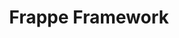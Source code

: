 ---
git: https://github.com/frappe/frappe
logohandle: frappeframework
sort: frappeframework
title: Frappe Framework
website: https://frappeframework.com/
---